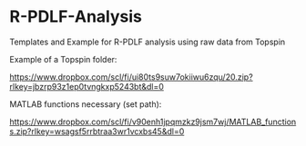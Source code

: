 # R-PDLF-Analysis
Templates and Example for R-PDLF analysis using raw data from Topspin

Example of a Topspin folder:

https://www.dropbox.com/scl/fi/ui80ts9suw7okiiwu6zqu/20.zip?rlkey=jbzrp93z1ep0tvngkxp5243bt&dl=0

MATLAB functions necessary (set path):

https://www.dropbox.com/scl/fi/v90enh1jpqmzkz9jsm7wj/MATLAB_functions.zip?rlkey=wsagsf5rrbtraa3wr1vcxbs45&dl=0

